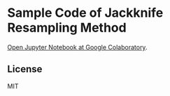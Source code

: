 # Sample Code of Jackknife Resampling Method

[Open Jupyter Notebook at Google Colaboratory](https://github.com/kaityo256/jackknife/blob/master/Jackknife.ipynb).

## License

MIT
